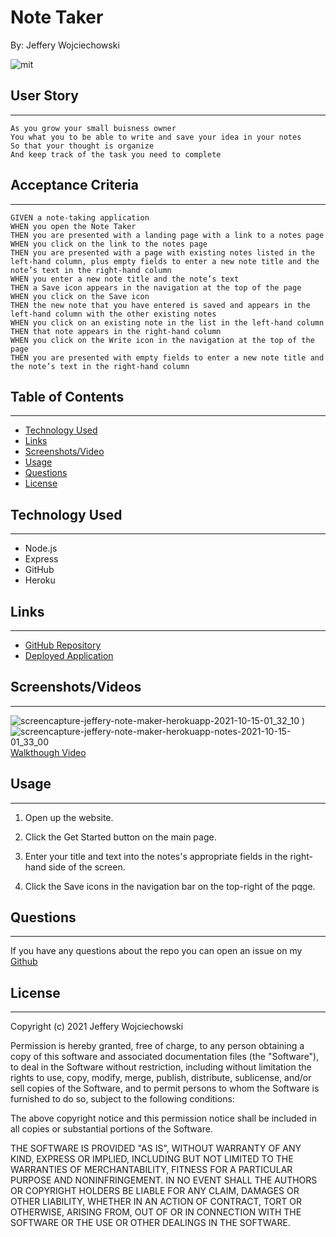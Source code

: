 # Note Taker
By: Jeffery Wojciechowski

![mit](https://img.shields.io/badge/license-MIT-brightgreen)


## User Story
___
```
As you grow your small buisness owner
You what you to be able to write and save your idea in your notes
So that your thought is organize
And keep track of the task you need to complete
```


## Acceptance Criteria
___

```
GIVEN a note-taking application
WHEN you open the Note Taker
THEN you are presented with a landing page with a link to a notes page
WHEN you click on the link to the notes page
THEN you are presented with a page with existing notes listed in the left-hand column, plus empty fields to enter a new note title and the note’s text in the right-hand column
WHEN you enter a new note title and the note’s text
THEN a Save icon appears in the navigation at the top of the page
WHEN you click on the Save icon
THEN the new note that you have entered is saved and appears in the left-hand column with the other existing notes
WHEN you click on an existing note in the list in the left-hand column
THEN that note appears in the right-hand column
WHEN you click on the Write icon in the navigation at the top of the page
THEN you are presented with empty fields to enter a new note title and the note’s text in the right-hand column
```

## Table of Contents
---

* [Technology Used](#technology-used)
* [Links](#links)
* [Screenshots/Video](#Screenshots/Videos)
* [Usage](#usage)
* [Questions](#questions)
* [License](#License)

## Technology Used
___

* Node.js
* Express
* GitHub
* Heroku


## Links
___
- [GitHub Repository](https://github.com/Jefferywojo98/Note-Taking)
- [Deployed Application](https://jeffery-note-maker.herokuapp.com/)


## Screenshots/Videos
___

![screencapture-jeffery-note-maker-herokuapp-2021-10-15-01_32_10](https://user-images.githubusercontent.com/87153472/137596995-1ccb516c-203b-489b-8b0d-816ed5013f0a.png)
)
![screencapture-jeffery-note-maker-herokuapp-notes-2021-10-15-01_33_00](https://user-images.githubusercontent.com/87153472/137597011-53b25626-8420-4e3f-874b-34f53547a2d4.png)
[Walkthough Video](https://watch.screencastify.com/v/cNvzLPripDTvV0BzDDyf)


## Usage
___

1. Open up the website.

2. Click the Get Started button on the main page.

3. Enter your title and text into the notes's appropriate fields in the right-hand side of the screen.

4. Click the Save icons in the navigation bar on the top-right of the pqge.





## Questions
___

If you have any questions about the repo you can open an issue on my [Github](https://github.com/Jefferywojo98/Note-Taking/issues)

## License
___

Copyright (c) 2021 Jeffery Wojciechowski

Permission is hereby granted, free of charge, to any person obtaining a copy
of this software and associated documentation files (the "Software"), to deal
in the Software without restriction, including without limitation the rights
to use, copy, modify, merge, publish, distribute, sublicense, and/or sell
copies of the Software, and to permit persons to whom the Software is
furnished to do so, subject to the following conditions:

The above copyright notice and this permission notice shall be included in all
copies or substantial portions of the Software.

THE SOFTWARE IS PROVIDED "AS IS", WITHOUT WARRANTY OF ANY KIND, EXPRESS OR
IMPLIED, INCLUDING BUT NOT LIMITED TO THE WARRANTIES OF MERCHANTABILITY,
FITNESS FOR A PARTICULAR PURPOSE AND NONINFRINGEMENT. IN NO EVENT SHALL THE
AUTHORS OR COPYRIGHT HOLDERS BE LIABLE FOR ANY CLAIM, DAMAGES OR OTHER
LIABILITY, WHETHER IN AN ACTION OF CONTRACT, TORT OR OTHERWISE, ARISING FROM,
OUT OF OR IN CONNECTION WITH THE SOFTWARE OR THE USE OR OTHER DEALINGS IN THE
SOFTWARE.
